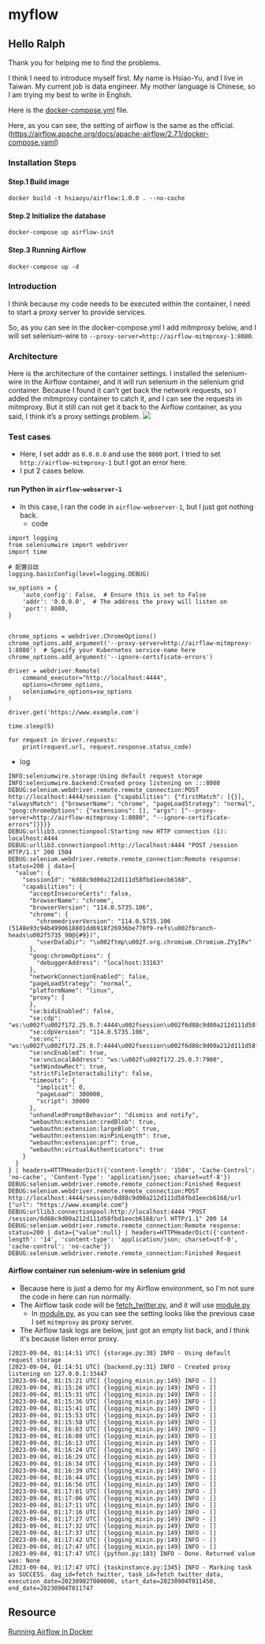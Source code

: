 # myflow
## Hello Ralph
Thank you for helping me to find the problems.

I think I need to introduce myself first. My name is Hsiao-Yu, and I live in Taiwan. My current job is data engineer. My mother language is Chinese, so I am trying my best to write in English.

Here is the [docker-compose.yml](/docker/airflow/docker-compose.yml) file.

Here, as you can see, the setting of airflow is the same as the official. (https://airflow.apache.org/docs/apache-airflow/2.7.1/docker-compose.yaml)

### Installation Steps
#### Step.1 Build image
```
docker build -t hsiaoyu/airflow:1.0.0 . --no-cache
```
#### Step.2 Initialize the database
```
docker-compose up airflow-init
```
#### Step.3 Running Airflow
```
docker-compose up -d
```

### Introduction
I think because my code needs to be executed within the container, I need to start a proxy server to provide services.

So, as you can see in the docker-compose.yml I add mitmproxy below, and I will set selenium-wire to `--proxy-server=http://airflow-mitmproxy-1:8080`.

### Architecture
Here is the architecture of the container settings. I installed the selenium-wire in the Airflow container, and it will run selenium in the selenium grid container. Because I found it can’t get back the network requests, so I added the mitmproxy container to catch it, and I can see the requests in mitmproxy. But it still can not get it back to the Airflow container, as you said, I think it’s a proxy settings problem.
![](/assets/architecture.png)

### Test cases
- Here, I set addr as `0.0.0.0` and use the `8080` port. I tried to set `http://airflow-mitmproxy-1` but I got an error here.
- I put 2 cases below.

#### run Python in `airflow-webserver-1`
- In this case, I ran the code in `airflow-webserver-1`, but I just got nothing back.
  - code
```python=
import logging
from seleniumwire import webdriver
import time

# 配置日誌
logging.basicConfig(level=logging.DEBUG)

sw_options = {
    'auto_config': False,  # Ensure this is set to False
    'addr': '0.0.0.0',  # The address the proxy will listen on
    'port': 8080,
}


chrome_options = webdriver.ChromeOptions()
chrome_options.add_argument('--proxy-server=http://airflow-mitmproxy-1:8080')  # Specify your Kubernetes service-name here
chrome_options.add_argument('--ignore-certificate-errors')

driver = webdriver.Remote(
    command_executor="http://localhost:4444",
    options=chrome_options,
    seleniumwire_options=sw_options
)

driver.get('https://www.example.com')

time.sleep(5)

for request in driver.requests:
    print(request.url, request.response.status_code)
```
  - log
```
INFO:seleniumwire.storage:Using default request storage
INFO:seleniumwire.backend:Created proxy listening on :::8080
DEBUG:selenium.webdriver.remote.remote_connection:POST http://localhost:4444/session {"capabilities": {"firstMatch": [{}], "alwaysMatch": {"browserName": "chrome", "pageLoadStrategy": "normal", "goog:chromeOptions": {"extensions": [], "args": ["--proxy-server=http://airflow-mitmproxy-1:8080", "--ignore-certificate-errors"]}}}}
DEBUG:urllib3.connectionpool:Starting new HTTP connection (1): localhost:4444
DEBUG:urllib3.connectionpool:http://localhost:4444 "POST /session HTTP/1.1" 200 1504
DEBUG:selenium.webdriver.remote.remote_connection:Remote response: status=200 | data={
  "value": {
    "sessionId": "6d88c9d00a212d111d58fbd1eecb6168",
    "capabilities": {
      "acceptInsecureCerts": false,
      "browserName": "chrome",
      "browserVersion": "114.0.5735.106",
      "chrome": {
        "chromedriverVersion": "114.0.5735.106 (5148e93c94b4990618801dd6918f26936be770f9-refs\u002fbranch-heads\u002f5735_90@{#9})",
        "userDataDir": "\u002ftmp\u002f.org.chromium.Chromium.ZYyIRv"
      },
      "goog:chromeOptions": {
        "debuggerAddress": "localhost:33163"
      },
      "networkConnectionEnabled": false,
      "pageLoadStrategy": "normal",
      "platformName": "linux",
      "proxy": {
      },
      "se:bidiEnabled": false,
      "se:cdp": "ws:\u002f\u002f172.25.0.7:4444\u002fsession\u002f6d88c9d00a212d111d58fbd1eecb6168\u002fse\u002fcdp",
      "se:cdpVersion": "114.0.5735.106",
      "se:vnc": "ws:\u002f\u002f172.25.0.7:4444\u002fsession\u002f6d88c9d00a212d111d58fbd1eecb6168\u002fse\u002fvnc",
      "se:vncEnabled": true,
      "se:vncLocalAddress": "ws:\u002f\u002f172.25.0.7:7900",
      "setWindowRect": true,
      "strictFileInteractability": false,
      "timeouts": {
        "implicit": 0,
        "pageLoad": 300000,
        "script": 30000
      },
      "unhandledPromptBehavior": "dismiss and notify",
      "webauthn:extension:credBlob": true,
      "webauthn:extension:largeBlob": true,
      "webauthn:extension:minPinLength": true,
      "webauthn:extension:prf": true,
      "webauthn:virtualAuthenticators": true
    }
  }
} | headers=HTTPHeaderDict({'content-length': '1504', 'Cache-Control': 'no-cache', 'Content-Type': 'application/json; charset=utf-8'})
DEBUG:selenium.webdriver.remote.remote_connection:Finished Request
DEBUG:selenium.webdriver.remote.remote_connection:POST http://localhost:4444/session/6d88c9d00a212d111d58fbd1eecb6168/url {"url": "https://www.example.com"}
DEBUG:urllib3.connectionpool:http://localhost:4444 "POST /session/6d88c9d00a212d111d58fbd1eecb6168/url HTTP/1.1" 200 14
DEBUG:selenium.webdriver.remote.remote_connection:Remote response: status=200 | data={"value":null} | headers=HTTPHeaderDict({'content-length': '14', 'content-type': 'application/json; charset=utf-8', 'cache-control': 'no-cache'})
DEBUG:selenium.webdriver.remote.remote_connection:Finished Request
```

#### Airflow container run selenium-wire in selenium grid
- Because here is just a demo for my Airflow environment, so I'm not sure the code in here can run normally.
- The Airflow task code will be [fetch_twitter.py](/docker/airflow/dags/fetch_twitter.py), and it will use [module.py](/src/myflow/tasks/twitter/module.py)
  - In [module.py](/src/myflow/tasks/twitter/module.py), as you can see the setting looks like the previous case I set `mitmproxy` as proxy server.
- The Airflow task logs are below, just got an empty list back, and I think it's because listen error proxy.
```
[2023-09-04, 01:14:51 UTC] {storage.py:38} INFO - Using default request storage
[2023-09-04, 01:14:51 UTC] {backend.py:31} INFO - Created proxy listening on 127.0.0.1:33447
[2023-09-04, 01:15:21 UTC] {logging_mixin.py:149} INFO - []
[2023-09-04, 01:15:26 UTC] {logging_mixin.py:149} INFO - []
[2023-09-04, 01:15:31 UTC] {logging_mixin.py:149} INFO - []
[2023-09-04, 01:15:36 UTC] {logging_mixin.py:149} INFO - []
[2023-09-04, 01:15:41 UTC] {logging_mixin.py:149} INFO - []
[2023-09-04, 01:15:53 UTC] {logging_mixin.py:149} INFO - []
[2023-09-04, 01:15:58 UTC] {logging_mixin.py:149} INFO - []
[2023-09-04, 01:16:03 UTC] {logging_mixin.py:149} INFO - []
[2023-09-04, 01:16:08 UTC] {logging_mixin.py:149} INFO - []
[2023-09-04, 01:16:13 UTC] {logging_mixin.py:149} INFO - []
[2023-09-04, 01:16:24 UTC] {logging_mixin.py:149} INFO - []
[2023-09-04, 01:16:29 UTC] {logging_mixin.py:149} INFO - []
[2023-09-04, 01:16:34 UTC] {logging_mixin.py:149} INFO - []
[2023-09-04, 01:16:39 UTC] {logging_mixin.py:149} INFO - []
[2023-09-04, 01:16:44 UTC] {logging_mixin.py:149} INFO - []
[2023-09-04, 01:16:56 UTC] {logging_mixin.py:149} INFO - []
[2023-09-04, 01:17:01 UTC] {logging_mixin.py:149} INFO - []
[2023-09-04, 01:17:06 UTC] {logging_mixin.py:149} INFO - []
[2023-09-04, 01:17:11 UTC] {logging_mixin.py:149} INFO - []
[2023-09-04, 01:17:16 UTC] {logging_mixin.py:149} INFO - []
[2023-09-04, 01:17:27 UTC] {logging_mixin.py:149} INFO - []
[2023-09-04, 01:17:32 UTC] {logging_mixin.py:149} INFO - []
[2023-09-04, 01:17:37 UTC] {logging_mixin.py:149} INFO - []
[2023-09-04, 01:17:42 UTC] {logging_mixin.py:149} INFO - []
[2023-09-04, 01:17:47 UTC] {logging_mixin.py:149} INFO - []
[2023-09-04, 01:17:47 UTC] {python.py:183} INFO - Done. Returned value was: None
[2023-09-04, 01:17:47 UTC] {taskinstance.py:1345} INFO - Marking task as SUCCESS. dag_id=fetch_twitter, task_id=fetch_twitter_data, execution_date=20230902T000000, start_date=20230904T011450, end_date=20230904T011747
```

## Resource
[Running Airflow in Docker](https://airflow.apache.org/docs/apache-airflow/stable/howto/docker-compose/index.html)
